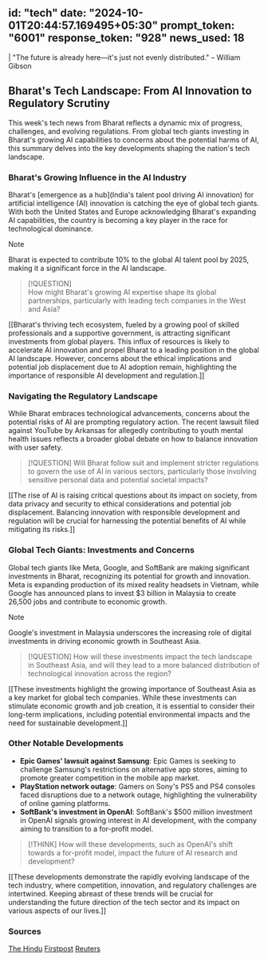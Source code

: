 
id: "tech"
date: "2024-10-01T20:44:57.169495+05:30"
prompt_token: "6001"
response_token: "928"
news_used: 18
------
| "The future is already here—it's just not evenly distributed." – William Gibson

## Bharat's Tech Landscape: From AI Innovation to Regulatory Scrutiny

This week's tech news from Bharat reflects a dynamic mix of progress, challenges, and evolving regulations.  From global tech giants investing in Bharat's growing AI capabilities to concerns about the potential harms of AI, this summary delves into the key developments shaping the nation's tech landscape. 

### Bharat's Growing Influence in the AI Industry 

Bharat's [emergence as a hub](India's talent pool driving AI innovation) for artificial intelligence (AI) innovation is catching the eye of global tech giants. With both the United States and Europe acknowledging Bharat's expanding AI capabilities, the country is becoming a key player in the race for technological dominance. 

> [!NOTE]  
> Bharat is expected to contribute 10% to the global AI talent pool by 2025, making it a significant force in the AI landscape.

> [!QUESTION]  
> How might Bharat's growing AI expertise shape its global partnerships, particularly with leading tech companies in the West and Asia?

[[Bharat's thriving tech ecosystem, fueled by a growing pool of skilled professionals and a supportive government, is attracting significant investments from global players. This influx of resources is likely to accelerate AI innovation and propel Bharat to a leading position in the global AI landscape. However, concerns about the ethical implications and potential job displacement due to AI adoption remain, highlighting the importance of responsible AI development and regulation.]]

### Navigating the Regulatory Landscape

While Bharat embraces technological advancements, concerns about the potential risks of AI are prompting regulatory action. The recent lawsuit filed against YouTube by Arkansas for allegedly contributing to youth mental health issues reflects a broader global debate on how to balance innovation with user safety.

> [!QUESTION] 
> Will Bharat follow suit and implement stricter regulations to govern the use of AI in various sectors, particularly those involving sensitive personal data and potential societal impacts?

[[The rise of AI is raising critical questions about its impact on society, from data privacy and security to ethical considerations and potential job displacement. Balancing innovation with responsible development and regulation will be crucial for harnessing the potential benefits of AI while mitigating its risks.]]

### Global Tech Giants: Investments and Concerns

Global tech giants like Meta, Google, and SoftBank are making significant investments in Bharat, recognizing its potential for growth and innovation. Meta is expanding production of its mixed reality headsets in Vietnam, while Google has announced plans to invest $3 billion in Malaysia to create 26,500 jobs and contribute to economic growth. 

> [!NOTE] 
> Google's investment in Malaysia underscores the increasing role of digital investments in driving economic growth in Southeast Asia. 

> [!QUESTION]
> How will these investments impact the tech landscape in Southeast Asia, and will they lead to a more balanced distribution of technological innovation across the region?

[[These investments highlight the growing importance of Southeast Asia as a key market for global tech companies. While these investments can stimulate economic growth and job creation, it is essential to consider their long-term implications, including potential environmental impacts and the need for sustainable development.]]

### Other Notable Developments

* **Epic Games' lawsuit against Samsung**: Epic Games is seeking to challenge Samsung's restrictions on alternative app stores, aiming to promote greater competition in the mobile app market. 
* **PlayStation network outage**: Gamers on Sony's PS5 and PS4 consoles faced disruptions due to a network outage, highlighting the vulnerability of online gaming platforms.
* **SoftBank's investment in OpenAI**: SoftBank's $500 million investment in OpenAI signals growing interest in AI development, with the company aiming to transition to a for-profit model.

> [!THINK]
> How will these developments, such as OpenAI's shift towards a for-profit model, impact the future of AI research and development?

[[These developments demonstrate the rapidly evolving landscape of the tech industry, where competition, innovation, and regulatory challenges are intertwined. Keeping abreast of these trends will be crucial for understanding the future direction of the tech sector and its impact on various aspects of our lives.]]


### Sources

[The Hindu](https://www.thehindu.com/)
[Firstpost](https://www.firstpost.com/)
[Reuters](https://www.reuters.com/)

